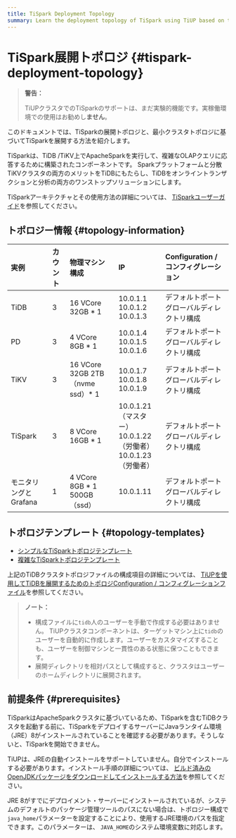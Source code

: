 ```yaml
---
title: TiSpark Deployment Topology
summary: Learn the deployment topology of TiSpark using TiUP based on the minimal TiDB topology.
---
```


# TiSpark展開トポロジ {#tispark-deployment-topology}

> **警告：**
>
> TiUPクラスタでのTiSparkのサポートは、まだ実験的機能です。実稼働環境での使用はお勧めし**ません**。

このドキュメントでは、TiSparkの展開トポロジと、最小クラスタトポロジに基づいてTiSparkを展開する方法を紹介します。

TiSparkは、TiDB /TiKV上でApacheSparkを実行して、複雑なOLAPクエリに応答するために構築されたコンポーネントです。 Sparkプラットフォームと分散TiKVクラスタの両方のメリットをTiDBにもたらし、TiDBをオンライントランザクションと分析の両方のワンストップソリューションにします。

TiSparkアーキテクチャとその使用方法の詳細については、 [TiSparkユーザーガイド](/tispark-overview.md)を参照してください。

## トポロジー情報 {#topology-information}

| 実例             | カウント | 物理マシン構成                        | IP                                                      | Configuration / コンフィグレーション |
| :------------- | :--- | :----------------------------- | :------------------------------------------------------ | :------------------------- |
| TiDB           | 3    | 16 VCore 32GB * 1              | 10.0.1.1<br/> 10.0.1.2<br/> 10.0.1.3                    | デフォルトポート<br/>グローバルディレクトリ構成 |
| PD             | 3    | 4 VCore 8GB * 1                | 10.0.1.4<br/> 10.0.1.5<br/> 10.0.1.6                    | デフォルトポート<br/>グローバルディレクトリ構成 |
| TiKV           | 3    | 16 VCore 32GB 2TB（nvme ssd）* 1 | 10.0.1.7<br/> 10.0.1.8<br/> 10.0.1.9                    | デフォルトポート<br/>グローバルディレクトリ構成 |
| TiSpark        | 3    | 8 VCore 16GB * 1               | 10.0.1.21（マスター）<br/> 10.0.1.22（労働者）<br/> 10.0.1.23（労働者） | デフォルトポート<br/>グローバルディレクトリ構成 |
| モニタリングとGrafana | 1    | 4 VCore 8GB * 1 500GB（ssd）     | 10.0.1.11                                               | デフォルトポート<br/>グローバルディレクトリ構成 |

## トポロジテンプレート {#topology-templates}

-   [シンプルなTiSparkトポロジテンプレート](https://github.com/pingcap/docs/blob/master/config-templates/simple-tispark.yaml)
-   [複雑なTiSparkトポロジテンプレート](https://github.com/pingcap/docs/blob/master/config-templates/complex-tispark.yaml)

上記のTiDBクラスタトポロジファイルの構成項目の詳細については、 [TiUPを使用してTiDBを展開するためのトポロジConfiguration / コンフィグレーションファイル](/tiup/tiup-cluster-topology-reference.md)を参照してください。

> **ノート：**
>
> -   構成ファイルに`tidb`人のユーザーを手動で作成する必要はありません。 TiUPクラスタコンポーネントは、ターゲットマシン上に`tidb`のユーザーを自動的に作成します。ユーザーをカスタマイズすることも、ユーザーを制御マシンと一貫性のある状態に保つこともできます。
> -   展開ディレクトリを相対パスとして構成すると、クラスタはユーザーのホームディレクトリに展開されます。

## 前提条件 {#prerequisites}

TiSparkはApacheSparkクラスタに基づいているため、TiSparkを含むTiDBクラスタを起動する前に、TiSparkをデプロイするサーバーにJavaランタイム環境（JRE）8がインストールされていることを確認する必要があります。そうしないと、TiSparkを開始できません。

TiUPは、JREの自動インストールをサポートしていません。自分でインストールする必要があります。インストール手順の詳細については、 [ビルド済みのOpenJDKパッケージをダウンロードしてインストールする方法](https://openjdk.java.net/install/)を参照してください。

JRE 8がすでにデプロイメント・サーバーにインストールされているが、システムのデフォルトのパッケージ管理ツールのパスにない場合は、トポロジー構成で`java_home`パラメーターを設定することにより、使用するJRE環境のパスを指定できます。このパラメーターは、 `JAVA_HOME`のシステム環境変数に対応します。
